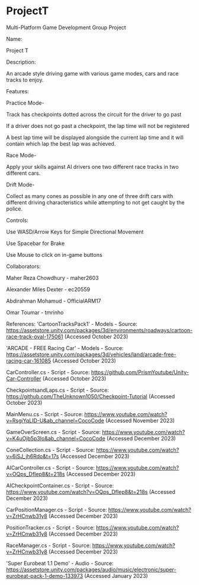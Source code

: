 # ProjectT
Multi-Platform Game Development Group Project

Name:

Project T


Description:

An arcade style driving game with various game modes, cars and race tracks to enjoy.


Features:

Practice Mode-

Track has checkpoints dotted across the circuit for the driver to go past

If a driver does not go past a checkpoint, the lap time will not be registered

A best lap time will be displayed alongside the current lap time and it will contain which lap the best lap was achieved.

Race Mode-

Apply your skills against AI drivers one two different race tracks in two different cars.

Drift Mode- 

Collect as many cones as possible in any one of three drift cars with different driving characteristics while attempting to not get caught by the police.



Controls:

Use WASD/Arrow Keys for Simple Directional Movement

Use Spacebar for Brake

Use Mouse to click on in-game buttons


Collaborators:

Maher Reza Chowdhury - maher2603

Alexander Miles Dexter - ec20559

Abdirahman Mohamud - OfficialARM17 

Omar Toumar - tmrinho


References:
'CartoonTracksPack1' - Models - Source: https://assetstore.unity.com/packages/3d/environments/roadways/cartoon-race-track-oval-175061 (Accessed October 2023)

'ARCADE - FREE Racing Car' - Models - Source: https://assetstore.unity.com/packages/3d/vehicles/land/arcade-free-racing-car-161085 (Accessed October 2023)

CarController.cs - Script - Source: https://github.com/PrismYoutube/Unity-Car-Controller (Accessed October 2023)

CheckpointsandLaps.cs - Script - Source: https://github.com/TheUnknown1050/Checkpoint-Tutorial (Accessed October 2023)

MainMenu.cs - Script - Source: https://www.youtube.com/watch?v=RsgiYqLID-U&ab_channel=CocoCode (Accessed November 2023)

GameOverScreen.cs - Script - Source: https://www.youtube.com/watch?v=K4uOjb5p3Io&ab_channel=CocoCode (Accessed December 2023)

ConeCollection.cs - Script - Source: https://www.youtube.com/watch?v=6iSJ_jh6Rdo&t=17s (Accessed December 2023)

AICarController.cs - Script - Source: https://www.youtube.com/watch?v=OQps_DfIep8&t=218s (Accessed December 2023)

AICheckpointContainer.cs - Script - Source: https://www.youtube.com/watch?v=OQps_DfIep8&t=218s (Accessed December 2023)

CarPositionManager.cs - Script - Source: https://www.youtube.com/watch?v=ZrHCnwb31y8 (Accessed December 2023)

PositionTracker.cs - Script - Source: https://www.youtube.com/watch?v=ZrHCnwb31y8 (Accessed December 2023)

RaceManager.cs - Script - Source: https://www.youtube.com/watch?v=ZrHCnwb31y8 (Accessed December 2023)

'Super Eurobeat 1.1 Demo' - Audio - Source: https://assetstore.unity.com/packages/audio/music/electronic/super-eurobeat-pack-1-demo-133973 (Accessed January 2023)

